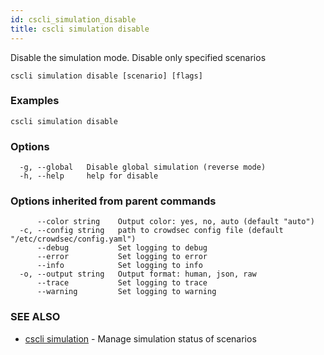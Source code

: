 ```yaml
---
id: cscli_simulation_disable
title: cscli simulation disable
---
```

Disable the simulation mode. Disable only specified scenarios

```
cscli simulation disable [scenario] [flags]
```

### Examples

```
cscli simulation disable
```

### Options

```
  -g, --global   Disable global simulation (reverse mode)
  -h, --help     help for disable
```

### Options inherited from parent commands

```
      --color string    Output color: yes, no, auto (default "auto")
  -c, --config string   path to crowdsec config file (default "/etc/crowdsec/config.yaml")
      --debug           Set logging to debug
      --error           Set logging to error
      --info            Set logging to info
  -o, --output string   Output format: human, json, raw
      --trace           Set logging to trace
      --warning         Set logging to warning
```

### SEE ALSO

* [cscli simulation](/cscli/cscli_simulation.md)	 - Manage simulation status of scenarios


